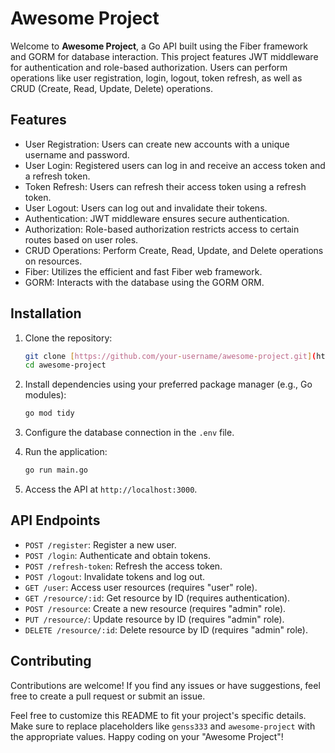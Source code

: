 # Awesome Project

Welcome to **Awesome Project**, a Go API built using the Fiber framework and GORM for database interaction. This project features JWT middleware for authentication and role-based authorization. Users can perform operations like user registration, login, logout, token refresh, as well as CRUD (Create, Read, Update, Delete) operations.

## Features

- User Registration: Users can create new accounts with a unique username and password.
- User Login: Registered users can log in and receive an access token and a refresh token.
- Token Refresh: Users can refresh their access token using a refresh token.
- User Logout: Users can log out and invalidate their tokens.
- Authentication: JWT middleware ensures secure authentication.
- Authorization: Role-based authorization restricts access to certain routes based on user roles.
- CRUD Operations: Perform Create, Read, Update, and Delete operations on resources.
- Fiber: Utilizes the efficient and fast Fiber web framework.
- GORM: Interacts with the database using the GORM ORM.

## Installation

1. Clone the repository:

    ```sh
    git clone [https://github.com/your-username/awesome-project.git](https://github.com/genss333/awesomeProject)
    cd awesome-project
    ```

2. Install dependencies using your preferred package manager (e.g., Go modules):

    ```sh
    go mod tidy
    ```

3. Configure the database connection in the `.env` file.

4. Run the application:

    ```sh
    go run main.go
    ```

5. Access the API at `http://localhost:3000`.

## API Endpoints

- `POST /register`: Register a new user.
- `POST /login`: Authenticate and obtain tokens.
- `POST /refresh-token`: Refresh the access token.
- `POST /logout`: Invalidate tokens and log out.
- `GET /user`: Access user resources (requires "user" role).
- `GET /resource/:id`: Get resource by ID (requires authentication).
- `POST /resource`: Create a new resource (requires "admin" role).
- `PUT /resource/`: Update resource by ID (requires "admin" role).
- `DELETE /resource/:id`: Delete resource by ID (requires "admin" role).

## Contributing

Contributions are welcome! If you find any issues or have suggestions, feel free to create a pull request or submit an issue.

Feel free to customize this README to fit your project's specific details. Make sure to replace placeholders like `genss333` and `awesome-project` with the appropriate values. Happy coding on your "Awesome Project"!

